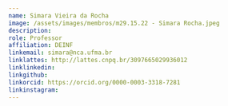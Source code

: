 ```yaml
---
name: Simara Vieira da Rocha
image: /assets/images/membros/m29.15.22 - Simara Rocha.jpeg
description:
role: Professor
affiliation: DEINF
linkemail: simara@nca.ufma.br
linklattes: http://lattes.cnpq.br/3097665029936012
linklinkedin:
linkgithub:
linkorcid: https://orcid.org/0000-0003-3318-7281
linkinstagram:
---
```


